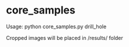 # core_samples

Usage: 
python core_samples.py drill_hole

Cropped images will be placed in /results/ folder
